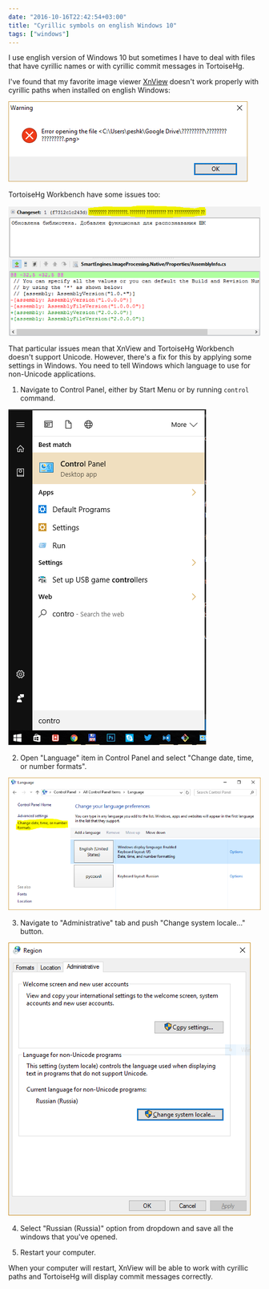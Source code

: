 ```yaml
---
date: "2016-10-16T22:42:54+03:00"
title: "Cyrillic symbols on english Windows 10"
tags: ["windows"]
---
```


I use english version of Windows 10 but sometimes I have to deal with files that have cyrillic names or with cyrillic
commit messages in TortoiseHg.

I've found that my favorite image viewer [XnView](http://xnview.com) doesn't work properly with cyrillic paths when
installed on english Windows:

![XnView](xnview.png)

TortoiseHg Workbench have some issues too:

![TortoiseHg Workbench](question-marks.png)

That particular issues mean that XnView and TortoiseHg Workbench doesn't support Unicode. However, there's a fix for
this by applying some settings in Windows. You need to tell Windows which language to use for non-Unicode applications.

1) Navigate to Control Panel, either by Start Menu or by running `control` command.

![Start Menu](start-menu.png)

2) Open "Language" item in Control Panel and select "Change date, time, or number formats".

![Language](control-panel-language.png)

3) Navigate to "Administrative" tab and push "Change system locale..." button.

![Administrative tab](language-administrative.png)

4) Select "Russian (Russia)" option from dropdown and save all the windows that you've opened.

5) Restart your computer.

When your computer will restart, XnView will be able to work with cyrillic paths and TortoiseHg will display commit
messages correctly.
